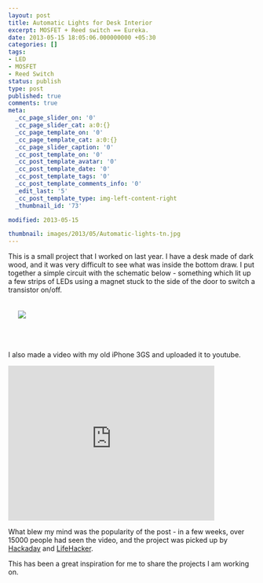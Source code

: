 ```yaml
---
layout: post
title: Automatic Lights for Desk Interior
excerpt: MOSFET + Reed switch == Eureka.
date: 2013-05-15 18:05:06.000000000 +05:30
categories: []
tags:
- LED
- MOSFET
- Reed Switch
status: publish
type: post
published: true
comments: true
meta:
  _cc_page_slider_on: '0'
  _cc_page_slider_cat: a:0:{}
  _cc_page_template_on: '0'
  _cc_page_template_cat: a:0:{}
  _cc_page_slider_caption: '0'
  _cc_post_template_on: '0'
  _cc_post_template_avatar: '0'
  _cc_post_template_date: '0'
  _cc_post_template_tags: '0'
  _cc_post_template_comments_info: '0'
  _edit_last: '5'
  _cc_post_template_type: img-left-content-right
  _thumbnail_id: '73'

modified: 2013-05-15

thumbnail: images/2013/05/Automatic-lights-tn.jpg
---
```

<p>This is a small project that I worked on last year. I have a desk made of dark wood, and it was very difficult to see what was inside the bottom draw. I put together a simple circuit with the schematic below - something which lit up a few strips of LEDs using a magnet stuck to the side of the door to switch a transistor on/off.</p>
<p><img style="padding: 20px;" src="{{ site.baseurl }}/images/2013/05/Automatic-lights.jpg"/></p>
<p>&nbsp;</p>
<p>I also made a video with my old iPhone 3GS and uploaded it to youtube.</p>
<p><iframe src="http://www.youtube.com/embed/wFeQDVLr_9k" height="315" width="420" allowfullscreen="" frameborder="0"></iframe></p>
<p>What blew my mind was the popularity of the post - in a few weeks, over 15000 people had seen the video, and the project was picked up by <a href="http://hackaday.com/2012/12/21/adding-task-lighting-inside-a-desk/">Hackaday</a> and <a href="http://lifehacker.com/5973589/add-automatic-led-lights-for-desk-drawers">LifeHacker</a>.</p>
<p>This has been a great inspiration for me to share the projects I am working on.</p>
<p>&nbsp;</p>
<p>&nbsp;</p>
